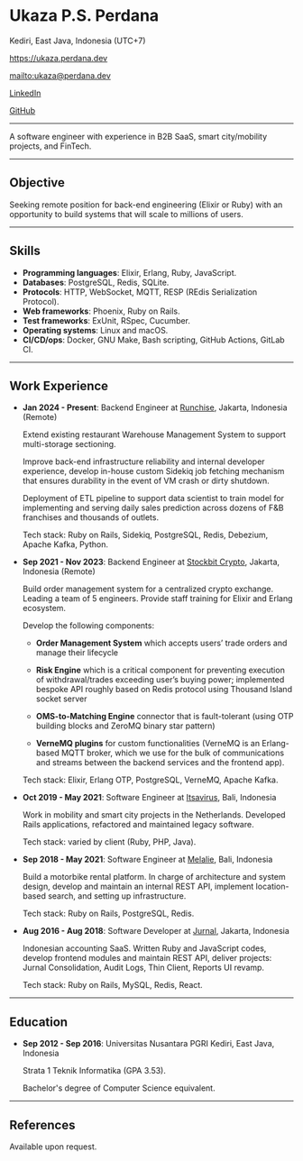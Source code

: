 # Ukaza P.S. Perdana

Kediri, East Java, Indonesia (UTC+7)

<https://ukaza.perdana.dev>

<mailto:ukaza@perdana.dev>

[LinkedIn](https://www.linkedin.com/in/ukazap)

[GitHub](https://github.com/ukazap)

***

A software engineer with experience in B2B SaaS, smart city/mobility projects, and FinTech.

***

## Objective

Seeking remote position for back-end engineering (Elixir or Ruby) with an opportunity to build systems that will scale to millions of users.

***

## Skills

* __Programming languages__: Elixir, Erlang, Ruby, JavaScript.
* __Databases__: PostgreSQL, Redis, SQLite.
* __Protocols__: HTTP, WebSocket, MQTT, RESP (REdis Serialization Protocol).
* __Web frameworks__: Phoenix, Ruby on Rails.
* __Test frameworks__: ExUnit, RSpec, Cucumber.
* __Operating systems__: Linux and macOS.
* __CI/CD/ops__: Docker, GNU Make, Bash scripting, GitHub Actions, GitLab CI.

***

## Work Experience

* __Jan 2024 - Present__: Backend Engineer at [Runchise](https://www.runchise.com), Jakarta, Indonesia (Remote)

  Extend existing restaurant Warehouse Management System to support multi-storage sectioning.

  Improve back-end infrastructure reliability and internal developer experience,
  develop in-house custom Sidekiq job fetching mechanism that ensures durability in the event of VM crash or dirty shutdown.

  Deployment of ETL pipeline to support data scientist to train model for implementing and serving daily sales prediction across dozens of F&B franchises and thousands of outlets.
  
  Tech stack: Ruby on Rails, Sidekiq, PostgreSQL, Redis, Debezium, Apache Kafka, Python.

* __Sep 2021 - Nov 2023__: Backend Engineer at [Stockbit Crypto](https://crypto.stockbit.com), Jakarta, Indonesia (Remote)

  Build order management system for a centralized crypto exchange.
  Leading a team of 5 engineers. Provide staff training for Elixir and Erlang ecosystem.

  Develop the following components:

  * **Order Management System** which accepts users’ trade orders and manage their lifecycle

  * **Risk Engine** which is a critical component for preventing execution of withdrawal/trades exceeding user’s buying power; implemented bespoke API roughly based on Redis protocol using Thousand Island socket server

  * **OMS-to-Matching Engine** connector that is fault-tolerant (using OTP building blocks and ZeroMQ binary star pattern)

  * **VerneMQ plugins** for custom functionalities (VerneMQ is an Erlang-based MQTT broker, which we use for the bulk of communications and streams between the backend services and the frontend app).
  
  Tech stack: Elixir, Erlang OTP, PostgreSQL, VerneMQ, Apache Kafka.


* __Oct 2019 - May 2021__: Software Engineer at [Itsavirus](https://itsavirus.com/), Bali, Indonesia

  Work in mobility and smart city projects in the Netherlands. Developed Rails applications, refactored and maintained legacy software.
  
  Tech stack: varied by client (Ruby, PHP, Java).


* __Sep 2018 - May 2021__: Software Engineer at [Melalie](https://www.melalie.com), Bali, Indonesia

  Build a motorbike rental platform. In charge of architecture and system design, develop and maintain an internal REST API, implement location-based search, and setting up infrastructure.
  
  Tech stack: Ruby on Rails, PostgreSQL, Redis.


* __Aug 2016 - Aug 2018__: Software Developer at [Jurnal](https://www.jurnal.id), Jakarta, Indonesia

  Indonesian accounting SaaS. Written Ruby and JavaScript codes, develop frontend modules and maintain REST API, deliver projects: Jurnal Consolidation, Audit Logs, Thin Client, Reports UI revamp.
  
  Tech stack: Ruby on Rails, MySQL, Redis, React.

***

## Education

* __Sep 2012 - Sep 2016__: Universitas Nusantara PGRI Kediri, East Java, Indonesia

  Strata 1 Teknik Informatika (GPA 3.53).
  
  Bachelor's degree of Computer Science equivalent.

***

## References

Available upon request.
